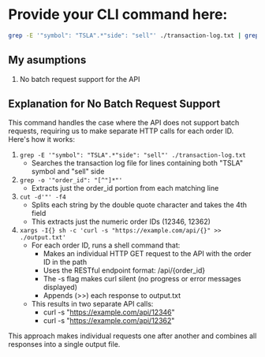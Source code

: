 # Provide your CLI command here:

```bash
grep -E '"symbol": "TSLA".*"side": "sell"' ./transaction-log.txt | grep -o '"order_id": "[^"]*"' | cut -d'"' -f4 | xargs -I{} sh -c 'curl -s "https://example.com/api/{}" >> ./output.txt'
```
## My asumptions
1. No batch request support for the API
## Explanation for No Batch Request Support

This command handles the case where the API does not support batch requests, requiring us to make separate HTTP calls for each order ID. Here's how it works:

1. `grep -E '"symbol": "TSLA".*"side": "sell"' ./transaction-log.txt`
   - Searches the transaction log file for lines containing both "TSLA" symbol and "sell" side
2. `grep -o '"order_id": "[^"]*"'`
   - Extracts just the order_id portion from each matching line
3. `cut -d'"' -f4`
   - Splits each string by the double quote character and takes the 4th field
   - This extracts just the numeric order IDs (12346, 12362)
4. `xargs -I{} sh -c 'curl -s "https://example.com/api/{}" >> ./output.txt'`
   - For each order ID, runs a shell command that:
     - Makes an individual HTTP GET request to the API with the order ID in the path
     - Uses the RESTful endpoint format: /api/{order_id}
     - The -s flag makes curl silent (no progress or error messages displayed)
     - Appends (>>) each response to output.txt
   - This results in two separate API calls:
     - curl -s "https://example.com/api/12346"
     - curl -s "https://example.com/api/12362"

This approach makes individual requests one after another and combines all responses into a single output file.